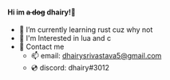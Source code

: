 #### Hi im ~~a dog~~ dhairy!👋
- 🌱 I’m currently learning rust cuz why not
- 🔭 I'm Interested in lua and c
- 💬 Contact me
  - 📫 email: dhairysrivastava5@gmail.com
  - 💿 discord: dhairy#3012
